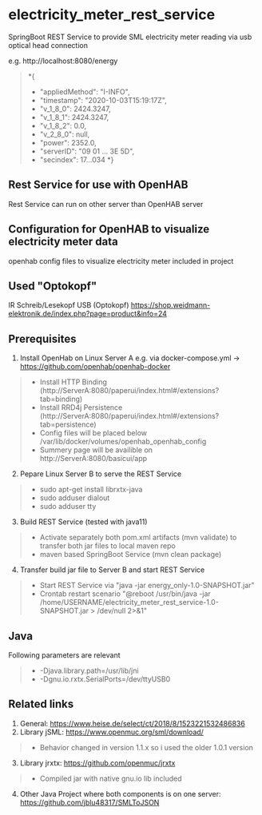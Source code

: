 # electricity_meter_rest_service
SpringBoot REST Service to provide SML electricity meter reading via usb optical head connection

e.g. http://localhost:8080/energy
>*{
>*	"appliedMethod": "I-INFO",
>*	"timestamp": "2020-10-03T15:19:17Z",
>*	"v_1_8_0": 2424.3247,
>*	"v_1_8_1": 2424.3247,
>*	"v_1_8_2": 0.0,
>*	"v_2_8_0": null,
>*	"power": 2352.0,
>*	"serverID": "09 01 ... 3E 5D",
>*	"secindex": 17...034
>*}

## Rest Service for use with OpenHAB
Rest Service can run on other server than OpenHAB server

## Configuration for OpenHAB to visualize electricity meter data
openhab config files to visualize electricity meter included in project

## Used "Optokopf"
IR Schreib/Lesekopf USB (Optokopf) https://shop.weidmann-elektronik.de/index.php?page=product&info=24

## Prerequisites
1. Install OpenHab on Linux Server A e.g. via docker-compose.yml -> https://github.com/openhab/openhab-docker
>* Install HTTP Binding (http://ServerA:8080/paperui/index.html#/extensions?tab=binding)
>* Install RRD4j Persistence (http://ServerA:8080/paperui/index.html#/extensions?tab=persistence)
>* Config files will be placed below /var/lib/docker/volumes/openhab_openhab_config
>* Summery page will be availible on http://ServerA:8080/basicui/app
2. Pepare Linux Server B to serve the REST Service
>* sudo apt-get install librxtx-java
>* sudo adduser <yourUserName> dialout
>* sudo adduser <yourUserName> tty
3. Build REST Service (tested with java11)
>* Activate separately both pom.xml artifacts (mvn validate) to transfer both jar files to local maven repo 
>* maven based SpringBoot Service (mvn clean package)
4. Transfer build jar file to Server B and start REST Service
>* Start REST Service via "java -jar energy_only-1.0-SNAPSHOT.jar" 
>* Crontab restart scenario "@reboot /usr/bin/java -jar /home/USERNAME/electricity_meter_rest_service-1.0-SNAPSHOT.jar > /dev/null 2>&1"

## Java
Following parameters are relevant
>* -Djava.library.path=/usr/lib/jni
>* -Dgnu.io.rxtx.SerialPorts=/dev/ttyUSB0

## Related links
1. General: https://www.heise.de/select/ct/2018/8/1523221532486836
2. Library jSML: https://www.openmuc.org/sml/download/
>* Behavior changed in version 1.1.x so i used the older 1.0.1 version
3. Library jrxtx: https://github.com/openmuc/jrxtx
>* Compiled jar with native gnu.io lib included
4. Other Java Project where both components is on one server: https://github.com/jblu48317/SMLToJSON

